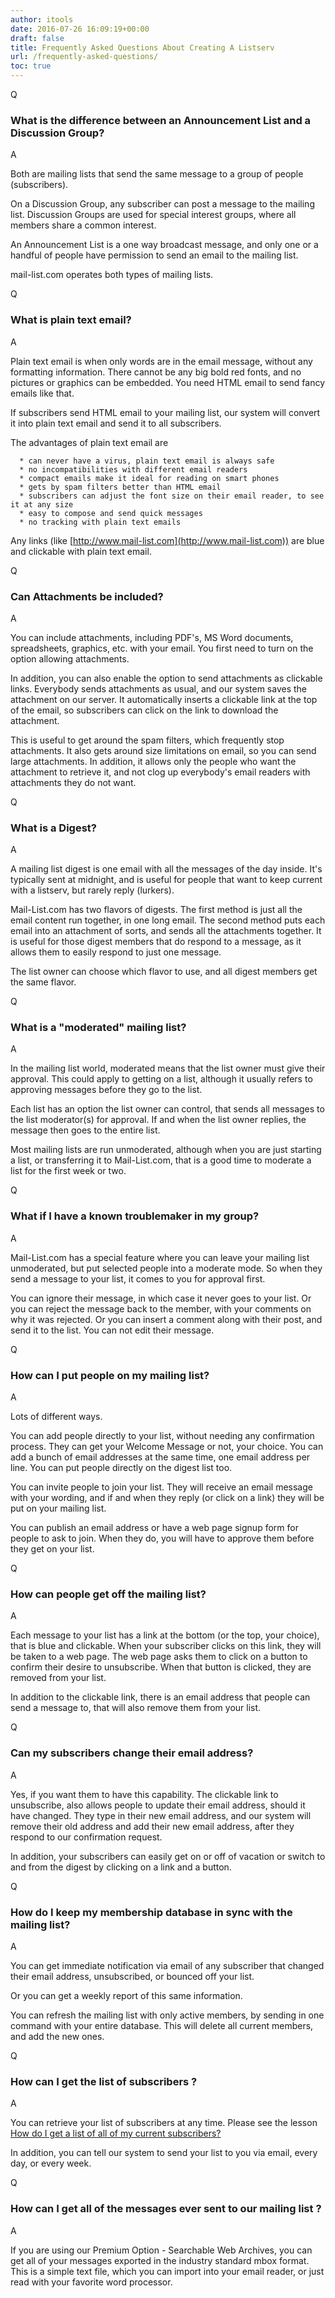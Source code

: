 ```yaml
---
author: itools
date: 2016-07-26 16:09:19+00:00
draft: false
title: Frequently Asked Questions About Creating A Listserv
url: /frequently-asked-questions/
toc: true
---
```


Q

### What is the difference between an Announcement List and a Discussion Group?
A

Both are mailing lists that send the same message to a group of people (subscribers).

On a Discussion Group, any subscriber can post a message to the mailing list. Discussion Groups are used for special interest groups, where all members share a common interest.

An Announcement List is a one way broadcast message, and only one or a handful of people have permission to send an email to the mailing list.

mail-list.com operates both types of mailing lists.

Q

### What is plain text email?

A

Plain text email is when only words are in the email message, without any formatting information. There cannot be any big bold red fonts, and no pictures or graphics can be embedded. You need HTML email to send fancy emails like that.

If subscribers send HTML email to your mailing list, our system will convert it into plain text email and send it to all subscribers.

The advantages of plain text email are



 	  * can never have a virus, plain text email is always safe
 	  * no incompatibilities with different email readers
 	  * compact emails make it ideal for reading on smart phones
 	  * gets by spam filters better than HTML email
 	  * subscribers can adjust the font size on their email reader, to see it at any size
 	  * easy to compose and send quick messages
 	  * no tracking with plain text emails

Any links (like [http://www.mail-list.com](http://www.mail-list.com)) are blue and clickable with plain text email.

Q

### Can Attachments be included?

A

You can include attachments, including PDF's, MS Word documents, spreadsheets, graphics, etc. with your email. You first need to turn on the option allowing attachments.

In addition, you can also enable the option to send attachments as clickable links. Everybody sends attachments as usual, and our system saves the attachment on our server. It automatically inserts a clickable link at the top of the email, so subscribers can click on the link to download the attachment.

This is useful to get around the spam filters, which frequently stop attachments. It also gets around size limitations on email, so you can send large attachments. In addition, it allows only the people who want the attachment to retrieve it, and not clog up everybody's email readers with attachments they do not want.

Q

### What is a Digest?

A

A mailing list digest is one email with all the messages of the day inside. It's typically sent at midnight, and is useful for people that want to keep current with a listserv, but rarely reply (lurkers).

Mail-List.com has two flavors of digests. The first method is just all the email content run together, in one long email. The second method puts each email into an attachment of sorts, and sends all the attachments together. It is useful for those digest members that do respond to a message, as it allows them to easily respond to just one message.

The list owner can choose which flavor to use, and all digest members get the same flavor.

Q

### What is a "moderated" mailing list?

A

In the mailing list world, moderated means that the list owner must give their approval. This could apply to getting on a list, although it usually refers to approving messages before they go to the list.

Each list has an option the list owner can control, that sends all messages to the list moderator(s) for approval. If and when the list owner replies, the message then goes to the entire list.

Most mailing lists are run unmoderated, although when you are just starting a list, or transferring it to Mail-List.com, that is a good time to moderate a list for the first week or two.

Q

### What if I have a known troublemaker in my group?

A

Mail-List.com has a special feature where you can leave your mailing list unmoderated, but put selected people into a moderate mode. So when they send a message to your list, it comes to you for approval first.

You can ignore their message, in which case it never goes to your list. Or you can reject the message back to the member, with your comments on why it was rejected. Or you can insert a comment along with their post, and send it to the list. You can not edit their message.

Q

### How can I put people on my mailing list?

A

Lots of different ways.

You can add people directly to your list, without needing any confirmation process. They can get your Welcome Message or not, your choice. You can add a bunch of email addresses at the same time, one email address per line. You can put people directly on the digest list too.

You can invite people to join your list. They will receive an email message with your wording, and if and when they reply (or click on a link) they will be put on your mailing list.

You can publish an email address or have a web page signup form for people to ask to join. When they do, you will have to approve them before they get on your list.

Q

### How can people get off the mailing list?

A

Each message to your list has a link at the bottom (or the top, your choice), that is blue and clickable. When your subscriber clicks on this link, they will be taken to a web page. The web page asks them to click on a button to confirm their desire to unsubscribe. When that button is clicked, they are removed from your list.

In addition to the clickable link, there is an email address that people can send a message to, that will also remove them from your list.

Q

### Can my subscribers change their email address?

A

Yes, if you want them to have this capability. The clickable link to unsubscribe, also allows people to update their email address, should it have changed. They type in their new email address, and our system will remove their old address and add their new email address, after they respond to our confirmation request.

In addition, your subscribers can easily get on or off of vacation or switch to and from the digest by clicking on a link and a button.

Q

### How do I keep my membership database in sync with the mailing list?

A

You can get immediate notification via email of any subscriber that changed their email address, unsubscribed, or bounced off your list.

Or you can get a weekly report of this same information.

You can refresh the mailing list with only active members, by sending in one command with your entire database. This will delete all current members, and add the new ones.

Q

### How can I get the list of subscribers ?

A

You can retrieve your list of subscribers at any time. Please see the lesson [How do I get a list of all of my current subscribers?](http://help.mail-list.com/m/59124/l/558392-how-do-i-get-a-list-of-all-of-my-current-subscribers)

In addition, you can tell our system to send your list to you via email, every day, or every week.

Q

### How can I get all of the messages ever sent to our mailing list ?

A

If you are using our Premium Option - Searchable Web Archives, you can get all of your messages exported in the industry standard mbox format. This is a simple text file, which you can import into your email reader, or just read with your favorite word processor.

